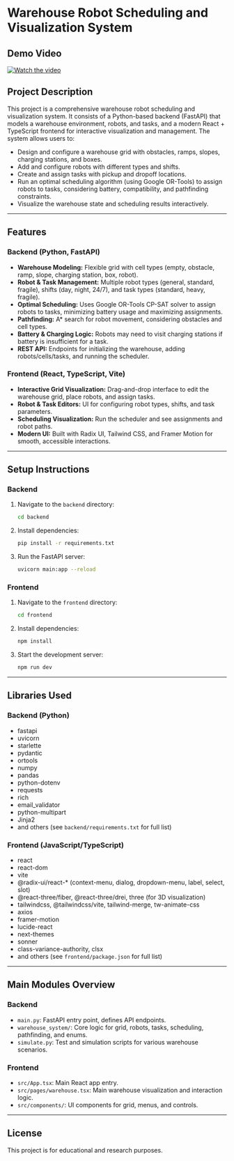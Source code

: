 # Warehouse Robot Scheduling and Visualization System
## Demo Video
[![Watch the video](![image](https://github.com/user-attachments/assets/bacbb3a7-6046-41c3-8a17-475e62ec41b3))]([https://drive.google.com/file/d/FILE_ID/view](https://drive.google.com/file/d/1qPds7T_PVsJfW0BGZGB1oQ05j5uFf7ec/view?usp=sharing))
## Project Description

This project is a comprehensive warehouse robot scheduling and visualization system. It consists of a Python-based backend (FastAPI) that models a warehouse environment, robots, and tasks, and a modern React + TypeScript frontend for interactive visualization and management. The system allows users to:
- Design and configure a warehouse grid with obstacles, ramps, slopes, charging stations, and boxes.
- Add and configure robots with different types and shifts.
- Create and assign tasks with pickup and dropoff locations.
- Run an optimal scheduling algorithm (using Google OR-Tools) to assign robots to tasks, considering battery, compatibility, and pathfinding constraints.
- Visualize the warehouse state and scheduling results interactively.

---

## Features

### Backend (Python, FastAPI)
- **Warehouse Modeling:** Flexible grid with cell types (empty, obstacle, ramp, slope, charging station, box, robot).
- **Robot & Task Management:** Multiple robot types (general, standard, fragile), shifts (day, night, 24/7), and task types (standard, heavy, fragile).
- **Optimal Scheduling:** Uses Google OR-Tools CP-SAT solver to assign robots to tasks, minimizing battery usage and maximizing assignments.
- **Pathfinding:** A* search for robot movement, considering obstacles and cell types.
- **Battery & Charging Logic:** Robots may need to visit charging stations if battery is insufficient for a task.
- **REST API:** Endpoints for initializing the warehouse, adding robots/cells/tasks, and running the scheduler.

### Frontend (React, TypeScript, Vite)
- **Interactive Grid Visualization:** Drag-and-drop interface to edit the warehouse grid, place robots, and assign tasks.
- **Robot & Task Editors:** UI for configuring robot types, shifts, and task parameters.
- **Scheduling Visualization:** Run the scheduler and see assignments and robot paths.
- **Modern UI:** Built with Radix UI, Tailwind CSS, and Framer Motion for smooth, accessible interactions.

---

## Setup Instructions

### Backend
1. Navigate to the `backend` directory:
   ```sh
   cd backend
   ```
2. Install dependencies:
   ```sh
   pip install -r requirements.txt
   ```
3. Run the FastAPI server:
   ```sh
   uvicorn main:app --reload
   ```

### Frontend
1. Navigate to the `frontend` directory:
   ```sh
   cd frontend
   ```
2. Install dependencies:
   ```sh
   npm install
   ```
3. Start the development server:
   ```sh
   npm run dev
   ```

---

## Libraries Used

### Backend (Python)
- fastapi
- uvicorn
- starlette
- pydantic
- ortools
- numpy
- pandas
- python-dotenv
- requests
- rich
- email_validator
- python-multipart
- Jinja2
- and others (see `backend/requirements.txt` for full list)

### Frontend (JavaScript/TypeScript)
- react
- react-dom
- vite
- @radix-ui/react-* (context-menu, dialog, dropdown-menu, label, select, slot)
- @react-three/fiber, @react-three/drei, three (for 3D visualization)
- tailwindcss, @tailwindcss/vite, tailwind-merge, tw-animate-css
- axios
- framer-motion
- lucide-react
- next-themes
- sonner
- class-variance-authority, clsx
- and others (see `frontend/package.json` for full list)

---

## Main Modules Overview

### Backend
- `main.py`: FastAPI entry point, defines API endpoints.
- `warehouse_system/`: Core logic for grid, robots, tasks, scheduling, pathfinding, and enums.
- `simulate.py`: Test and simulation scripts for various warehouse scenarios.

### Frontend
- `src/App.tsx`: Main React app entry.
- `src/pages/warehouse.tsx`: Main warehouse visualization and interaction logic.
- `src/components/`: UI components for grid, menus, and controls.

---

## License
This project is for educational and research purposes.

